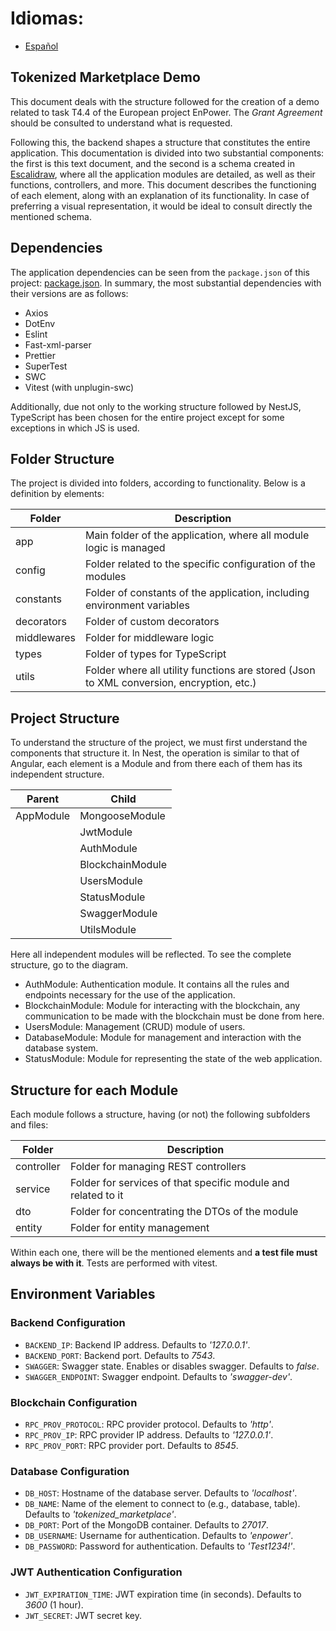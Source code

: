 # Idiomas:

- [Español](docs/Es-es/README-es.md)

## Tokenized Marketplace Demo

This document deals with the structure followed for the creation of a demo related to task T4.4 of the European project EnPower. The _Grant Agreement_ should be consulted to understand what is requested.

Following this, the backend shapes a structure that constitutes the entire application. This documentation is divided into two substantial components: the first is this text document, and the second is a schema created in [Escalidraw](./docs/diagram.excalidraw), where all the application modules are detailed, as well as their functions, controllers, and more. This document describes the functioning of each element, along with an explanation of its functionality. In case of preferring a visual representation, it would be ideal to consult directly the mentioned schema.

## Dependencies

The application dependencies can be seen from the `package.json` of this project: [package.json](package.json). In summary, the most substantial dependencies with their versions are as follows:

- Axios
- DotEnv
- Eslint
- Fast-xml-parser
- Prettier
- SuperTest
- SWC
- Vitest (with unplugin-swc)

Additionally, due not only to the working structure followed by NestJS, TypeScript has been chosen for the entire project except for some exceptions in which JS is used.

## Folder Structure

The project is divided into folders, according to functionality. Below is a definition by elements:

| Folder      | Description                                                                              |
| ----------- | ---------------------------------------------------------------------------------------- |
| app         | Main folder of the application, where all module logic is managed                        |
| config      | Folder related to the specific configuration of the modules                              |
| constants   | Folder of constants of the application, including environment variables                  |
| decorators  | Folder of custom decorators                                                              |
| middlewares | Folder for middleware logic                                                              |
| types       | Folder of types for TypeScript                                                           |
| utils       | Folder where all utility functions are stored (Json to XML conversion, encryption, etc.) |

## Project Structure

To understand the structure of the project, we must first understand the components that structure it. In Nest, the operation is similar to that of Angular, each element is a Module and from there each of them has its independent structure.

| Parent    | Child            |
| --------- | ---------------- |
| AppModule | MongooseModule   |
|           | JwtModule        |
|           | AuthModule       |
|           | BlockchainModule |
|           | UsersModule      |
|           | StatusModule     |
|           | SwaggerModule    |
|           | UtilsModule      |

Here all independent modules will be reflected. To see the complete structure, go to the diagram.

- AuthModule: Authentication module. It contains all the rules and endpoints necessary for the use of the application.
- BlockchainModule: Module for interacting with the blockchain, any communication to be made with the blockchain must be done from here.
- UsersModule: Management (CRUD) module of users.
- DatabaseModule: Module for management and interaction with the database system.
- StatusModule: Module for representing the state of the web application.

## Structure for each Module

Each module follows a structure, having (or not) the following subfolders and files:

| Folder     | Description                                                   |
| ---------- | ------------------------------------------------------------- |
| controller | Folder for managing REST controllers                          |
| service    | Folder for services of that specific module and related to it |
| dto        | Folder for concentrating the DTOs of the module               |
| entity     | Folder for entity management                                  |

Within each one, there will be the mentioned elements and **a test file must always be with it**. Tests are performed with vitest.

## Environment Variables

### Backend Configuration

- `BACKEND_IP`: Backend IP address. Defaults to *'127.0.0.1'*.
- `BACKEND_PORT`: Backend port. Defaults to *7543*.
- `SWAGGER`: Swagger state. Enables or disables swagger. Defaults to *false*.
- `SWAGGER_ENDPOINT`: Swagger endpoint. Defaults to *'swagger-dev'*.

### Blockchain Configuration

- `RPC_PROV_PROTOCOL`: RPC provider protocol. Defaults to *'http'*.
- `RPC_PROV_IP`: RPC provider IP address. Defaults to *'127.0.0.1'*.
- `RPC_PROV_PORT`: RPC provider port. Defaults to *8545*.

### Database Configuration

- `DB_HOST`: Hostname of the database server. Defaults to *'localhost'*.
- `DB_NAME`: Name of the element to connect to (e.g., database, table). Defaults to *'tokenized_marketplace'*.
- `DB_PORT`: Port of the MongoDB container. Defaults to *27017*.
- `DB_USERNAME`: Username for authentication. Defaults to *'enpower'*.
- `DB_PASSWORD`: Password for authentication. Defaults to *'Test1234!'*.

### JWT Authentication Configuration

- `JWT_EXPIRATION_TIME`: JWT expiration time (in seconds). Defaults to *3600* (1 hour).
- `JWT_SECRET`: JWT secret key.
